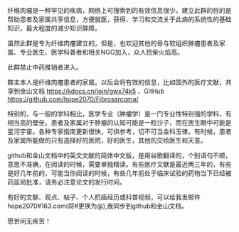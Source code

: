 纤维肉瘤是一种罕见的疾病，网络上可搜索到的有效信息很少。建立此群的目的是帮助患者及家属共享信息，方便就医，获得、学习和交流关于此病的系统性的基础知识，最大程度的减少知识屏障。

虽然此群是专为纤维肉瘤建立的，但是，也欢迎其他的骨与软组织肿瘤患者及家属、专业医生、医学科普者和相关NGO加入，众人拾柴火焰高。

此群禁止中药推销者进入。

群主本人是纤维肉瘤患者的家属。以后会将有效的信息，比如国外的医疗文献，共享到金山文档 https://kdocs.cn/join/gwx74k5
、GitHub  https://github.com/hope2070/Fibrosarcoma/

特别的，与一般的学科相比，医学专业（肿瘤学）是一门专业性特别强的学科，有相当高的壁垒。患者及家属对于肿瘤的认知可能是一粒沙子，而在医生眼中可能是星河宇宙。各种专家指南更新很快，可供参考，切不可当金科玉律。有时候，患者及家属所能做的只有选择好的医院，好的医生，其他的交给医生和天意。

github和金山文档中的英文文献的简体中文版，是用谷歌翻译的，个别语句不顺，意思不准确，在阅读的时候，需要单独精读。有些医疗文献是最近两三年的，有些是好几年前的，可能当你阅读的时候，有些几年前处于临床试验的药物当下已经被药监局批准，请务必注意论文的发行时间。

有好的文献、观点、帖子、个人抗癌经历或科普视频，可以给我发邮件hope2070#163.com(将#更换为@),我同步到github和金山文档。

愿世间无疾苦！
